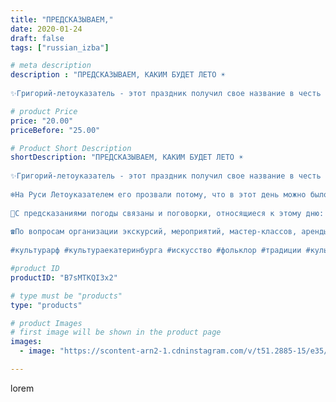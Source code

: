 ```yaml
---
title: "ПРЕДСКАЗЫВАЕМ,"
date: 2020-01-24
draft: false
tags: ["russian_izba"]

# meta description
description : "ПРЕДСКАЗЫВАЕМ, КАКИМ БУДЕТ ЛЕТО ☀
⠀
✨Григорий-летоуказатель - этот праздник получил свое название в честь святителя Григория Богослова. Он жил в 4 веке в Каппад"

# product Price
price: "20.00"
priceBefore: "25.00"

# Product Short Description
shortDescription: "ПРЕДСКАЗЫВАЕМ, КАКИМ БУДЕТ ЛЕТО ☀
⠀
✨Григорий-летоуказатель - этот праздник получил свое название в честь святителя Григория Богослова. Он жил в 4 веке в Каппадокии и считается одним из Отцов церкви.
⠀
❄На Руси Летоуказателем его прозвали потому, что в этот день можно было предсказать, каким будет лето — дождливым или засушливым. Говорили, что если на стога опустится иней, то летние месяцы будут сырыми. Ветер с юга предвещал многочисленные грозы.
⠀
🎄С предсказаниями погоды связаны и поговорки, относящиеся к этому дню: «Деревья в инее — небо будет синее»; «День долгим инеем рясен — летний срок будет ненастен, молодая рожь зацветет под самый дождь».
⠀
☎По вопросам организации экскурсий, мероприятий, мастер-классов, аренды экспонатов и костюмов звоните по номеру: 8 965 535 00 95
⠀
#культурарф #культураекатеринбурга #искусство #фольклор #традиции #культура #этностиль #этнос #традиционнаяодежда #национальнаяодежда #Россия #народныйкостюм #этнография #народныйкалендарь"

#product ID
productID: "B7sMTKQI3x2"

# type must be "products"
type: "products"

# product Images
# first image will be shown in the product page
images:
  - image: "https://scontent-arn2-1.cdninstagram.com/v/t51.2885-15/e35/s1080x1080/81116424_486848705544235_8156402669391067065_n.jpg?_nc_ht=scontent-arn2-1.cdninstagram.com&_nc_cat=107&_nc_ohc=hSJPRysPfxUAX_tML6Q&tp=1&oh=dc4a41bccdb95d58cfc52cfad315c912&oe=604F2F34&ig_cache_key=MjIyODIxMDAwODg3NzkyMzQ0Ng%3D%3D.2"

---
```

lorem
